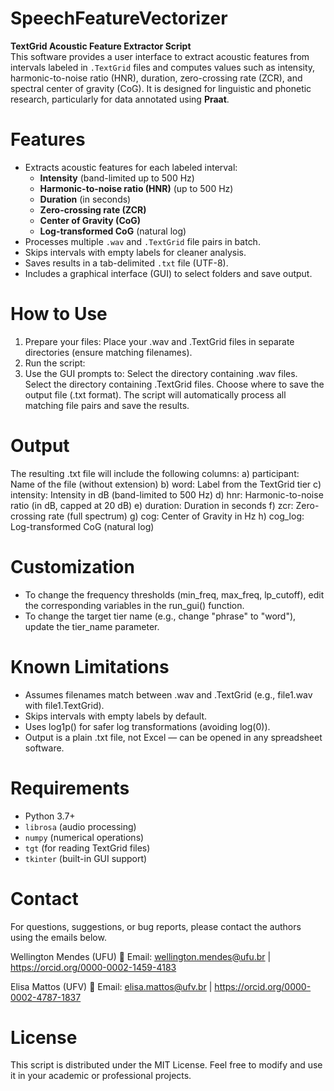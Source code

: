 # SpeechFeatureVectorizer  
**TextGrid Acoustic Feature Extractor Script**  
This software provides a user interface to extract acoustic features from intervals labeled in `.TextGrid` files and computes values such as intensity, harmonic-to-noise ratio (HNR), duration, zero-crossing rate (ZCR), and spectral center of gravity (CoG). It is designed for linguistic and phonetic research, particularly for data annotated using **Praat**.

# Features
- Extracts acoustic features for each labeled interval:
  - **Intensity** (band-limited up to 500 Hz)
  - **Harmonic-to-noise ratio (HNR)** (up to 500 Hz)
  - **Duration** (in seconds)
  - **Zero-crossing rate (ZCR)**
  - **Center of Gravity (CoG)**
  - **Log-transformed CoG** (natural log)
- Processes multiple `.wav` and `.TextGrid` file pairs in batch.
- Skips intervals with empty labels for cleaner analysis.
- Saves results in a tab-delimited `.txt` file (UTF-8).
- Includes a graphical interface (GUI) to select folders and save output.

# How to Use
1. Prepare your files: Place your .wav and .TextGrid files in separate directories (ensure matching filenames).
2. Run the script:
3. Use the GUI prompts to: Select the directory containing .wav files. Select the directory containing .TextGrid files. Choose where to save the output file (.txt format). The script will automatically process all matching file pairs and save the results.

# Output
The resulting .txt file will include the following columns:
a) participant:	Name of the file (without extension)
b) word:	Label from the TextGrid tier
c) intensity:	Intensity in dB (band-limited to 500 Hz)
d) hnr:	Harmonic-to-noise ratio (in dB, capped at 20 dB)
e) duration:	Duration in seconds
f) zcr:	Zero-crossing rate (full spectrum)
g) cog:	Center of Gravity in Hz
h) cog_log:	Log-transformed CoG (natural log)

# Customization
- To change the frequency thresholds (min_freq, max_freq, lp_cutoff), edit the corresponding variables in the run_gui() function.
- To change the target tier name (e.g., change "phrase" to "word"), update the tier_name parameter.

# Known Limitations
- Assumes filenames match between .wav and .TextGrid (e.g., file1.wav with file1.TextGrid).
- Skips intervals with empty labels by default.
- Uses log1p() for safer log transformations (avoiding log(0)).
- Output is a plain .txt file, not Excel — can be opened in any spreadsheet software.

# Requirements
- Python 3.7+
- `librosa` (audio processing)
- `numpy` (numerical operations)
- `tgt` (for reading TextGrid files)
- `tkinter` (built-in GUI support)

# Contact
For questions, suggestions, or bug reports, please contact the authors using the emails below.

Wellington Mendes (UFU)
📧 Email: wellington.mendes@ufu.br  |  https://orcid.org/0000-0002-1459-4183

Elisa Mattos (UFV)
📧 Email: elisa.mattos@ufv.br  |  https://orcid.org/0000-0002-4787-1837

# License
This script is distributed under the MIT License. Feel free to modify and use it in your academic or professional projects.
